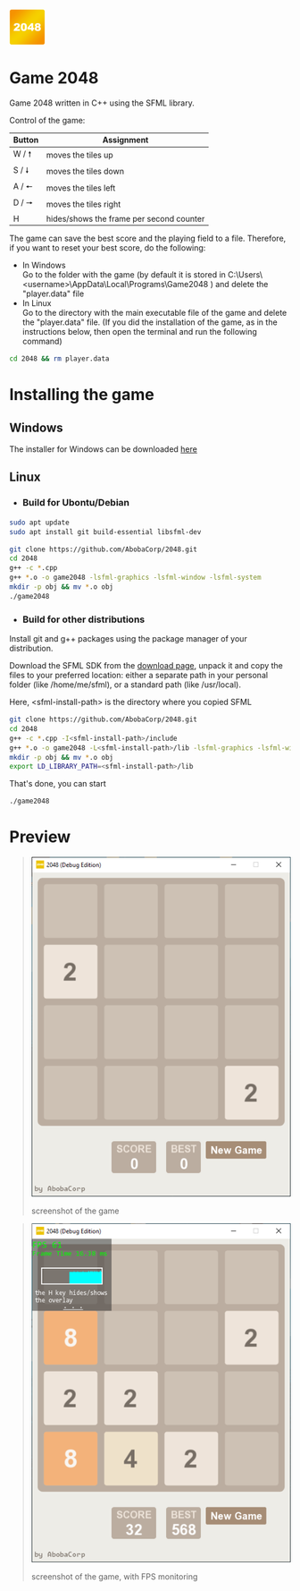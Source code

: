 <img src=/img/icon.png width=64>
<h1>Game 2048 </h1>
Game 2048 written in C++ using the SFML library.

Control of the game:

| Button | Assignment |
| ------ | ---------- |
|  W / 🠕 | moves the tiles up |
|  S / 🠗 | moves the tiles down |
|  A / 🠔 | moves the tiles left |
|  D / 🠖 | moves the tiles right |
|    H    | hides/shows the frame per second counter |

The game can save the best score and the playing field to a file. Therefore, if you want to reset your best score, do the following:
* In Windows \
Go to the folder with the game (by default it is stored in C:\Users\\<username\>\AppData\Local\Programs\Game2048 ) and delete the "player.data" file
* In Linux \
Go to the directory with the main executable file of the game and delete the "player.data" file.
(If you did the installation of the game, as in the instructions below, then open the terminal and run the following command)
```sh
cd 2048 && rm player.data
```


# Installing the game
## Windows
The installer for Windows can be downloaded [here](./setup/setup_2048.exe)

## Linux

* ### Build for Ubontu/Debian
```sh
sudo apt update
sudo apt install git build-essential libsfml-dev
```
```sh
git clone https://github.com/AbobaCorp/2048.git
cd 2048
g++ -c *.cpp
g++ *.o -o game2048 -lsfml-graphics -lsfml-window -lsfml-system
mkdir -p obj && mv *.o obj
./game2048
```

* ### Build for other distributions
Install git and g++ packages using the package manager of your distribution.

Download the SFML SDK from the [download page](https://www.sfml-dev.org/files/SFML-2.6.1-linux-gcc-64-bit.tar.gz), unpack it and copy the files to your preferred location: either a separate path in your personal folder (like /home/me/sfml), or a standard path (like /usr/local).

Here, \<sfml-install-path\> is the directory where you copied SFML
```sh
git clone https://github.com/AbobaCorp/2048.git
cd 2048
g++ -c *.cpp -I<sfml-install-path>/include
g++ *.o -o game2048 -L<sfml-install-path>/lib -lsfml-graphics -lsfml-window -lsfml-system
mkdir -p obj && mv *.o obj
export LD_LIBRARY_PATH=<sfml-install-path>/lib
```
That's done, you can start
```sh
./game2048
```

# Preview
> ![](/img/1.png)
> 
> screenshot of the game

> ![](/img/2.png)
> 
> screenshot of the game, with FPS monitoring


